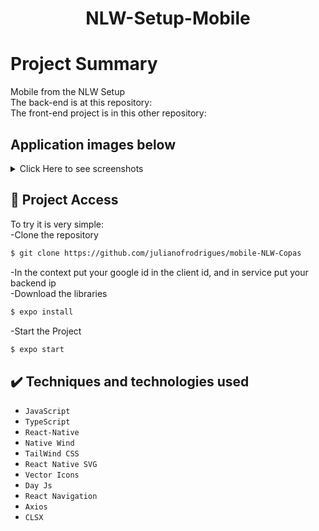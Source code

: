 <h1 align="center"> NLW-Setup-Mobile </h1>

# Project Summary
Mobile from the NLW Setup<br>
The back-end is at this repository: <br>
The front-end project is in this other repository:

## Application images below 
<details> <summary> Click Here to see screenshots </summary>
  
  ![cover]()
  ![login]() 
  ![create]() 
  ![pools]() 
  ![games]()
  ![search]() 
     
</details>

## 📁 Project Access
To try it is very simple:<br>
-Clone the repository
```bash
$ git clone https://github.com/julianofrodrigues/mobile-NLW-Copas
```
-In the context put your google id in the client id, and in service put your backend ip<br>
-Download the libraries
```bash
$ expo install
```
-Start the Project
```bash
$ expo start
```

## ✔️ Techniques and technologies used

- ``JavaScript``
- ``TypeScript``
- ``React-Native``
- ``Native Wind``
- ``TailWind CSS``
- ``React Native SVG``
- ``Vector Icons``
- ``Day Js``
- ``React Navigation``
- ``Axios``
- ``CLSX``








